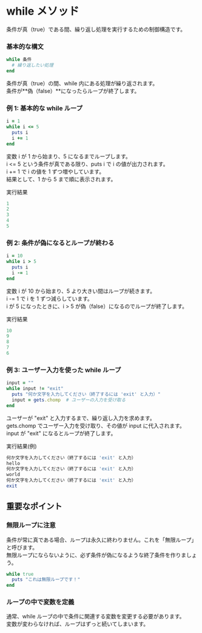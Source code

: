 # while メソッド

条件が真（true）である間、繰り返し処理を実行するための制御構造です。

### 基本的な構文

```ruby
while 条件
  # 繰り返したい処理
end
```

条件が真（true）の間、while 内にある処理が繰り返されます。  
条件が**偽（false）**になったらループが終了します。

### 例 1: 基本的な while ループ

```ruby
i = 1
while i <= 5
  puts i
  i += 1
end
```

変数 i が 1 から始まり、5 になるまでループします。  
i <= 5 という条件が真である限り、puts i で i の値が出力されます。  
i += 1 で i の値を 1 ずつ増やしています。  
結果として、1 から 5 まで順に表示されます。

実行結果

```ruby
1
2
3
4
5
```

### 例 2: 条件が偽になるとループが終わる

```ruby
i = 10
while i > 5
  puts i
  i -= 1
end
```

変数 i が 10 から始まり、5 より大きい間はループが続きます。  
i -= 1 で i を 1 ずつ減らしています。  
i が 5 になったときに、i > 5 が偽（false）になるのでループが終了します。

実行結果

```ruby
10
9
8
7
6
```

### 例 3: ユーザー入力を使った while ループ

```ruby
input = ""
while input != "exit"
  puts "何か文字を入力してください（終了するには 'exit' と入力）"
  input = gets.chomp  # ユーザーの入力を受け取る
end
```

ユーザーが "exit" と入力するまで、繰り返し入力を求めます。  
gets.chomp でユーザー入力を受け取り、その値が input に代入されます。  
input が "exit" になるとループが終了します。

実行結果(例)

```ruby
何か文字を入力してください（終了するには 'exit' と入力）
hello
何か文字を入力してください（終了するには 'exit' と入力）
world
何か文字を入力してください（終了するには 'exit' と入力）
exit
```

## 重要なポイント

### 無限ループに注意

条件が常に真である場合、ループは永久に終わりません。これを「無限ループ」と呼びます。  
無限ループにならないように、必ず条件が偽になるような終了条件を作りましょう。

```ruby
while true
  puts "これは無限ループです！"
end
```

### ループの中で変数を定義

通常、while ループの中で条件に関連する変数を変更する必要があります。  
変数が変わらなければ、ループはずっと続いてしまいます。

